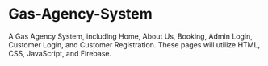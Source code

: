 # Gas-Agency-System
A Gas Agency System, including Home, About Us, Booking, Admin Login, Customer Login, and Customer Registration. These pages will utilize HTML, CSS, JavaScript, and Firebase.
